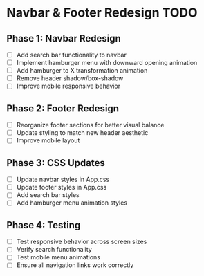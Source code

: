 # Navbar & Footer Redesign TODO

## Phase 1: Navbar Redesign

- [ ] Add search bar functionality to navbar
- [ ] Implement hamburger menu with downward opening animation
- [ ] Add hamburger to X transformation animation
- [ ] Remove header shadow/box-shadow
- [ ] Improve mobile responsive behavior

## Phase 2: Footer Redesign

- [ ] Reorganize footer sections for better visual balance
- [ ] Update styling to match new header aesthetic
- [ ] Improve mobile layout

## Phase 3: CSS Updates

- [ ] Update navbar styles in App.css
- [ ] Update footer styles in App.css
- [ ] Add search bar styles
- [ ] Add hamburger menu animation styles

## Phase 4: Testing

- [ ] Test responsive behavior across screen sizes
- [ ] Verify search functionality
- [ ] Test mobile menu animations
- [ ] Ensure all navigation links work correctly
